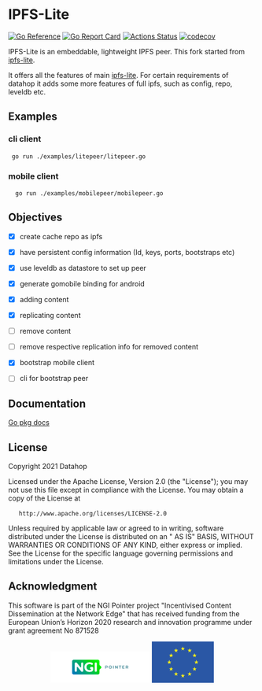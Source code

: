 # IPFS-Lite

[![Go Reference](https://pkg.go.dev/badge/github.com/datahop/ipfs-lite.svg)](https://pkg.go.dev/github.com/datahop/ipfs-lite)
[![Go Report Card](https://goreportcard.com/badge/github.com/datahop/ipfs-lite)](https://goreportcard.com/report/github.com/datahop/ipfs-lite)
[![Actions Status](https://github.com/datahop/ipfs-lite/workflows/Go/badge.svg)](https://github.com/datahop/ipfs-lite/actions)
[![codecov](https://codecov.io/gh/datahop/ipfs-lite/branch/alpha.0/graph/badge.svg)](https://codecov.io/gh/datahop/ipfs-lite)

IPFS-Lite is an embeddable, lightweight IPFS peer. This fork started
from [ipfs-lite](https://github.com/hsanjuan/ipfs-lite).

It offers all the features of main [ipfs-lite](https://github.com/hsanjuan/ipfs-lite). For certain requirements of
datahop it adds some more features of full ipfs, such as config, repo, leveldb etc.

## Examples

### cli client
```
 go run ./examples/litepeer/litepeer.go
```

### mobile client
```
  go run ./examples/mobilepeer/mobilepeer.go
```

## Objectives

* [x] create cache repo as ipfs
* [x] have persistent config information (Id, keys, ports, bootstraps etc)
* [x] use leveldb as datastore to set up peer
* [x] generate gomobile binding for android
* [x] adding content
* [x] replicating content
* [ ] remove content
* [ ] remove respective replication info for removed content
* [x] bootstrap mobile client
* [ ] cli for bootstrap peer


## Documentation

[Go pkg docs](https://pkg.go.dev/github.com/datahop/ipfs-lite)

## License

Copyright 2021 Datahop

Licensed under the Apache License, Version 2.0 (the "License"); you may not use this file except in compliance with the
License. You may obtain a copy of the License at

       http://www.apache.org/licenses/LICENSE-2.0

Unless required by applicable law or agreed to in writing, software distributed under the License is distributed on an "
AS IS" BASIS, WITHOUT WARRANTIES OR CONDITIONS OF ANY KIND, either express or implied. See the License for the specific
language governing permissions and limitations under the License.

## Acknowledgment

This software is part of the NGI Pointer project "Incentivised Content Dissemination at the Network Edge" that has
received funding from the European Union’s Horizon 2020 research and innovation programme under grant agreement No
871528

<p align="center"><img  alt="ngi logo" src="./Logo_Pointer.png" width=40%> <img  alt="eu logo" src="./eu.png" width=25%></p>
